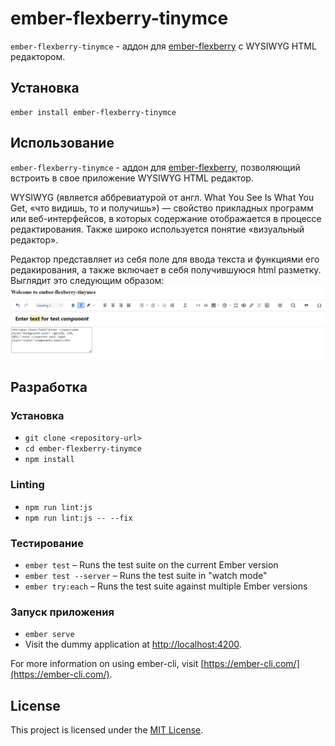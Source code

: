 ember-flexberry-tinymce
==============================================================================

`ember-flexberry-tinymce` - аддон для [ember-flexberry](https://github.com/Flexberry/ember-flexberry/tree/develop) с WYSIWYG HTML редактором. 

Установка
------------------------------------------------------------------------------

```
ember install ember-flexberry-tinymce
```


Использование
------------------------------------------------------------------------------

`ember-flexberry-tinymce` - аддон для [ember-flexberry](https://github.com/Flexberry/ember-flexberry/tree/develop), позволяющий встроить в свое приложение WYSIWYG HTML редактор.

WYSIWYG (является аббревиатурой от англ. What You See Is What You Get, «что видишь, то и получишь») — свойство прикладных программ или веб-интерфейсов, в которых содержание отображается в процессе редактирования. Также широко используется понятие «визуальный редактор».

Редактор представляет из себя поле для ввода текста и функциями его редакирования, а также включает в себя получившуюся html разметку. Выглядит это следующим образом:
![Example](image.png)

Разработка
------------------------------------------------------------------------------

### Установка

* `git clone <repository-url>`
* `cd ember-flexberry-tinymce`
* `npm install`

### Linting

* `npm run lint:js`
* `npm run lint:js -- --fix`

### Тестирование

* `ember test` – Runs the test suite on the current Ember version
* `ember test --server` – Runs the test suite in "watch mode"
* `ember try:each` – Runs the test suite against multiple Ember versions

### Запуск приложения

* `ember serve`
* Visit the dummy application at [http://localhost:4200](http://localhost:4200).

For more information on using ember-cli, visit [https://ember-cli.com/](https://ember-cli.com/).

License
------------------------------------------------------------------------------

This project is licensed under the [MIT License](LICENSE.md).

